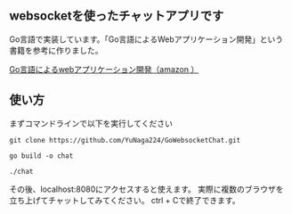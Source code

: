 ## websocketを使ったチャットアプリです
Go言語で実装しています。「Go言語によるWebアプリケーション開発」という書籍を参考に作りました。

[Go言語によるwebアプリケーション開発（amazon ）](https://www.amazon.co.jp/Go%E8%A8%80%E8%AA%9E%E3%81%AB%E3%82%88%E3%82%8BWeb%E3%82%A2%E3%83%97%E3%83%AA%E3%82%B1%E3%83%BC%E3%82%B7%E3%83%A7%E3%83%B3%E9%96%8B%E7%99%BA-Mat-Ryer/dp/4873117526/ref=sr_1_1?adgrpid=53112876877&gclid=CjwKCAiA_vKeBhAdEiwAFb_nraMDYWr9_2_zAsrr3dOx5zlwshxpVAYRBzeyNlsdsY7Y1jfmYsOWlBoCGWQQAvD_BwE&hvadid=618553090956&hvdev=c&hvlocphy=1009076&hvnetw=g&hvqmt=e&hvrand=13216602359019540869&hvtargid=kwd-335468543278&hydadcr=27294_14598076&jp-ad-ap=0&keywords=go%E8%A8%80%E8%AA%9E%E3%81%AB%E3%82%88%E3%82%8Bweb%E3%82%A2%E3%83%97%E3%83%AA%E3%82%B1%E3%83%BC%E3%82%B7%E3%83%A7%E3%83%B3%E9%96%8B%E7%99%BA&qid=1675413707&sr=8-1)

## 使い方

まずコマンドラインで以下を実行してください
```
git clone https://github.com/YuNaga224/GoWebsocketChat.git

go build -o chat

./chat
```

その後、localhost:8080にアクセスすると使えます。
実際に複数のブラウザを立ち上げてチャットしてみてください。
ctrl + Cで終了できます。


